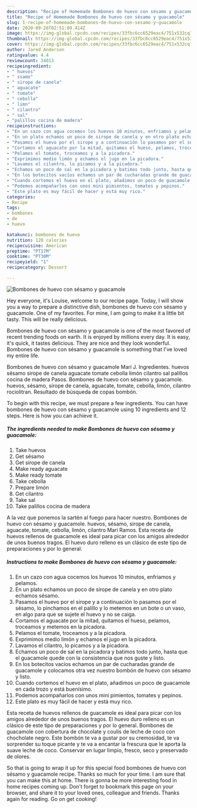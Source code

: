 ```yaml
---
description: "Recipe of Homemade Bombones de huevo con sésamo y guacamole"
title: "Recipe of Homemade Bombones de huevo con sésamo y guacamole"
slug: 1-recipe-of-homemade-bombones-de-huevo-con-sesamo-y-guacamole
date: 2020-09-26T02:51:09.414Z
image: https://img-global.cpcdn.com/recipes/33fbc6cc6529eac4/751x532cq70/bombones-de-huevo-con-sesamo-y-guacamole-foto-principal.jpg
thumbnail: https://img-global.cpcdn.com/recipes/33fbc6cc6529eac4/751x532cq70/bombones-de-huevo-con-sesamo-y-guacamole-foto-principal.jpg
cover: https://img-global.cpcdn.com/recipes/33fbc6cc6529eac4/751x532cq70/bombones-de-huevo-con-sesamo-y-guacamole-foto-principal.jpg
author: Jared Anderson
ratingvalue: 4.4
reviewcount: 34013
recipeingredient:
- " huevos"
- " ssamo"
- " sirope de canela"
- " aguacate"
- " tomate"
- " cebolla"
- " limn"
- " cilantro"
- " sal"
- "palillos cocina de madera"
recipeinstructions:
- "En un cazo con agua cocemos los huevos 10 minutos, enfriamos y pelamos."
- "En un plato echamos un poco de sirope de canela y en otro plato echamos sésamo."
- "Pasamos el huevo por el sirope y a continuación lo pasamos por el sésamo, lo pinchamos en el palillo y lo metemos en un bote o un vaso, en algo para que se sujete el huevo y no se caiga."
- "Cortamos el aguacate por la mitad, quitamos el hueso, pelamos, troceamos y metemos en la picadora."
- "Pelamos el tomate, troceamos y a la picadora."
- "Exprimimos medio limón y echamos el jugo en la picadora."
- "Lavamos el cilantro, lo picamos y a la picadora."
- "Echamos un poco de sal en la picadora y batimos todo junto, hasta que el guacamole quede con la consistencia que nos guste y listo."
- "En los botecitos vacíos echamos un par de cucharadas grande de guacamole y colocamos otra vez nuestro bombón de huevo con sésamo y listo."
- "Cuando cortemos el huevo en el plato, añadimos un poco de guacamole en cada trozo y está buenísimo."
- "Podemos acompañarlos con unos mini pimientos, tomates y pepinos."
- "Este plato es muy fácil de hacer y está muy rico."
categories:
- Recipe
tags:
- bombones
- de
- huevo

katakunci: bombones de huevo 
nutrition: 120 calories
recipecuisine: American
preptime: "PT17M"
cooktime: "PT30M"
recipeyield: "1"
recipecategory: Dessert

---
```



![Bombones de huevo con sésamo y guacamole](https://img-global.cpcdn.com/recipes/33fbc6cc6529eac4/751x532cq70/bombones-de-huevo-con-sesamo-y-guacamole-foto-principal.jpg)

Hey everyone, it's Louise, welcome to our recipe page. Today, I will show you a way to prepare a distinctive dish, bombones de huevo con sésamo y guacamole. One of my favorites. For mine, I am going to make it a little bit tasty. This will be really delicious.

Bombones de huevo con sésamo y guacamole is one of the most favored of recent trending foods on earth. It is enjoyed by millions every day. It is easy, it's quick, it tastes delicious. They are nice and they look wonderful. Bombones de huevo con sésamo y guacamole is something that I've loved my entire life.

Bombones de huevo con sésamo y guacamole Mari J. Ingredientes. huevos sésamo sirope de canela aguacate tomate cebolla limón cilantro sal palillos cocina de madera Pasos. Bombones de huevo con sésamo y guacamole. huevos, sésamo, sirope de canela, aguacate, tomate, cebolla, limón, cilantro rociolitran. Resultado de búsqueda de copas bombón.


To begin with this recipe, we must prepare a few ingredients. You can have bombones de huevo con sésamo y guacamole using 10 ingredients and 12 steps. Here is how you can achieve it.

<!--inarticleads1-->

##### The ingredients needed to make Bombones de huevo con sésamo y guacamole:

1. Take  huevos
1. Get  sésamo
1. Get  sirope de canela
1. Make ready  aguacate
1. Make ready  tomate
1. Take  cebolla
1. Prepare  limón
1. Get  cilantro
1. Take  sal
1. Take palillos cocina de madera


A la vez que ponemos la sartén al fuego para hacer nuestro. Bombones de huevo con sésamo y guacamole. huevos, sésamo, sirope de canela, aguacate, tomate, cebolla, limón, cilantro Mari Ramos. Esta receta de huevos rellenos de guacamole es ideal para picar con los amigos alrededor de unos buenos tragos. El huevo duro relleno es un clásico de este tipo de preparaciones y por lo general. 

<!--inarticleads2-->

##### Instructions to make Bombones de huevo con sésamo y guacamole:

1. En un cazo con agua cocemos los huevos 10 minutos, enfriamos y pelamos.
1. En un plato echamos un poco de sirope de canela y en otro plato echamos sésamo.
1. Pasamos el huevo por el sirope y a continuación lo pasamos por el sésamo, lo pinchamos en el palillo y lo metemos en un bote o un vaso, en algo para que se sujete el huevo y no se caiga.
1. Cortamos el aguacate por la mitad, quitamos el hueso, pelamos, troceamos y metemos en la picadora.
1. Pelamos el tomate, troceamos y a la picadora.
1. Exprimimos medio limón y echamos el jugo en la picadora.
1. Lavamos el cilantro, lo picamos y a la picadora.
1. Echamos un poco de sal en la picadora y batimos todo junto, hasta que el guacamole quede con la consistencia que nos guste y listo.
1. En los botecitos vacíos echamos un par de cucharadas grande de guacamole y colocamos otra vez nuestro bombón de huevo con sésamo y listo.
1. Cuando cortemos el huevo en el plato, añadimos un poco de guacamole en cada trozo y está buenísimo.
1. Podemos acompañarlos con unos mini pimientos, tomates y pepinos.
1. Este plato es muy fácil de hacer y está muy rico.


Esta receta de huevos rellenos de guacamole es ideal para picar con los amigos alrededor de unos buenos tragos. El huevo duro relleno es un clásico de este tipo de preparaciones y por lo general. Bombones de guacamole con cobertura de chocolate y coulis de leche de coco con chocholate negro. Este bombón te va a gustar por su cremosidad, te va sorprender su toque picante y te va a encantar la frescura que le aporta la suave leche de coco. Conservar en lugar limpio, fresco, seco y preservado de olores. 

So that is going to wrap it up for this special food bombones de huevo con sésamo y guacamole recipe. Thanks so much for your time. I am sure that you can make this at home. There is gonna be more interesting food in home recipes coming up. Don't forget to bookmark this page on your browser, and share it to your loved ones, colleague and friends. Thanks again for reading. Go on get cooking!
